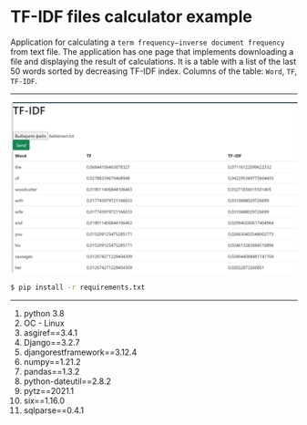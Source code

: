 # TF-IDF files calculator example
Application for calculating a `term frequency–inverse document frequency`  from text file. 
The application has one page that implements downloading a file and displaying the result of calculations. 
It is a table with a list of the last 50 words sorted by decreasing TF-IDF index.
Columns of the table: `Word`, `TF`, `TF-IDF`.

---

![](README/main.PNG)


```sh
$ pip install -r requirements.txt
```
---

1) python 3.8 
2) OC - Linux
3) asgiref==3.4.1
4) Django==3.2.7
5) djangorestframework==3.12.4
6) numpy==1.21.2
7) pandas==1.3.2
8) python-dateutil==2.8.2
9) pytz==2021.1
10) six==1.16.0
11) sqlparse==0.4.1
